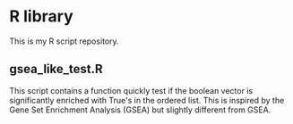 # R library

This is my R script repository.

## gsea_like_test.R 
 This script contains a function quickly test if the boolean vector is significantly enriched with True's in the ordered list. This is inspired by the Gene Set Enrichment Analysis (GSEA) but slightly different from GSEA.

